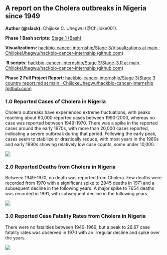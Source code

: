 <!--StartFragment-->


## **A report on the Cholera outbreaks in Nigeria since 1949**

**Author (@slack):** Chijioke C. Uhegwu (@Chijioke001).

**Phase 1 Bash scripts:** [Stage 1 (Bash)](https://docs.google.com/document/d/14wLbPRDVeYtRbQTrxYYceNJ44gcBTWYYooUWrN5mo8Q/edit?usp=sharing)

**Visualizations:** [hackbio-cancer-internship/Stage 3/Visualizations at main · ChijiokeUhegwu/hackbio-cancer-internship (github.com)](https://github.com/ChijiokeUhegwu/hackbio-cancer-internship/tree/main/Stage%203/Visualizations)

 **R scripts:** [hackbio-cancer-internship/Stage 3/Stage-3.R at main · ChijiokeUhegwu/hackbio-cancer-internship (github.com)](https://github.com/ChijiokeUhegwu/hackbio-cancer-internship/blob/main/Stage%203/Stage-3.R)

**Phase 2 Full Project Report:** [hackbio-cancer-internship/Stage 3/Stage 3 country report.md at main · ChijiokeUhegwu/hackbio-cancer-internship (github.com)](https://github.com/ChijiokeUhegwu/hackbio-cancer-internship/blob/main/Stage%203/Stage%203%20country%20report.md)


### **1.0 Reported Cases of Cholera in Nigeria**

Cholera outbreaks have experienced extreme fluctuations, with peaks reaching about 60,000 reported cases between 1990-2000, whereas no case was reported between 1949-1970. There was a spike in the reported cases around the early 1970s, with more than 20,000 cases reported, indicating a severe outbreak during that period. Following the early peak, cases seem to stabilize or drastically reduce, with most years in the 1980s and early 1990s showing relatively low case counts, some under 10,000.

![](https://lh7-rt.googleusercontent.com/docsz/AD_4nXdIfVApg5P3gbWLlLa0Cgdk3F5zEY6qxglOjrsj0wjoxaqUS7JItGaJUiiUbeoyHdZBjdQ6Wk937sEEOOmaOCf23KHJka01O0y08gz90hH0SXlfXAy4rDfNm-OzYChvgpxbDMnpcP9g3IP6bOkj0kZb8aU?key=IPeM6J5RDrSl4R6DMWf4NA)


### **2.0 Reported Deaths from Cholera in Nigeria**

Between 1949-1970, no death was reported from Cholera. Few deaths were recorded from 1970 with a significant spike to 2945 deaths in 1971 and a subsequent decline in the following years. A major spike to 7654 deaths was recorded in 1991, with subsequent decline in the following years. 

![](https://lh7-rt.googleusercontent.com/docsz/AD_4nXfMrrsgHGtZ41P4bFDnt40K4vXyZFDno1B51FU7IikbjoKS5efHaUUOtsT9bebicsP-B4HIIALpdvbz6qLNQrxlvsjzpZI_zxwKXnUp8xNacttpy-cw9l-MaQIMG_D0SHwGlGlx2Fy8qDD0Kq1ezaqf3P-t?key=IPeM6J5RDrSl4R6DMWf4NA)


### **3.0 Reported Case Fatality Rates from Cholera in Nigeria** 

There were no fatalities between 1949-1969, but a peak to 26.67 case fatality rates was observed in 1970 with an irregular decline and spike over the years. 

![](https://lh7-rt.googleusercontent.com/docsz/AD_4nXe9iEpp-GresmLOtG_5IoQ2Q4mLvdGNK4_lBlgi6YvLPBY3m7yMOahvU1QwLFrNvhq3KWoTpN545W7BS1-DdARiAaJ0DjOfjhgN8czArASeVO9ux72SOtwb75Rj9aAEMj0NDT3OFc7tjZwavV50t5fGMmqc?key=IPeM6J5RDrSl4R6DMWf4NA)



<!--EndFragment-->
